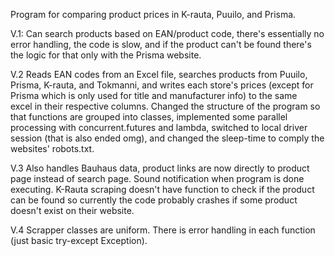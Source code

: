 Program for comparing product prices in K-rauta, Puuilo, and Prisma.

V.1:
  Can search products based on EAN/product code, there's essentially no error handling, the code is slow, and if the product can't be found there's the logic for that only with the Prisma website.

V.2
  Reads EAN codes from an Excel file, searches products from Puuilo, Prisma, K-rauta, and Tokmanni, and writes each store's prices (except for Prisma which is only used for title and manufacturer info) to the same   
  excel in their respective columns.
  Changed the structure of the program so that functions are grouped into classes, implemented some parallel processing with concurrent.futures and lambda, switched to local driver session (that is also ended omg), 
  and changed the sleep-time to comply the websites' robots.txt.

V.3
  Also handles Bauhaus data, product links are now directly to product page instead of search page. Sound notification when program is done executing. K-Rauta          scraping doesn't have function to check if the product can be found so currently the code probably crashes if some product doesn't exist on their website.

V.4
Scrapper classes are uniform. There is error handling in each function (just basic try-except Exception). 
